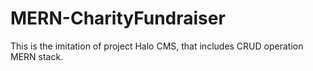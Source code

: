 # MERN-CharityFundraiser
This is the imitation of project Halo CMS, that includes CRUD operation MERN stack.
